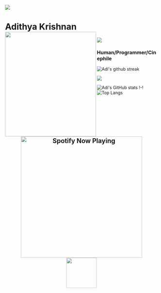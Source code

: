 

<img src="https://user-images.githubusercontent.com/73097560/115834477-dbab4500-a447-11eb-908a-139a6edaec5c.gif"></a>
# Adithya Krishnan <img align="left" src="https://github.com/fal3n-4ngel/fal3n-4ngel/blob/main/1.gif" width="300" height="345" />
<img align="center" src="https://komarev.com/ghpvc/?username=fal3n-4ngel"/> 


### Human/Programmer/Cinephile
![Adi's github streak](https://github-readme-streak-stats.herokuapp.com/?user=fal3n-4ngel&theme=blue-red)


<img src="https://user-images.githubusercontent.com/73097560/115834477-dbab4500-a447-11eb-908a-139a6edaec5c.gif"></a>


![Adi's GitHub stats](https://github-readme-stats.vercel.app/api?username=fal3n-4ngel) !-! ![Top Langs](https://github-readme-stats.vercel.app/api/top-langs/?username=fal3n-4ngel&layout=compact)


<h2 align="center"> <img src="https://spotify-recently-played-readme.vercel.app/api?user=	6v78mz9xixxyfnjar55x75ggg" alt="Spotify Now Playing" width="400" />
  <align="center"><img width="100" src="https://media1.giphy.com/media/3o7WIx7urV838kHFzW/giphy.gif"></p>
  </h2>
